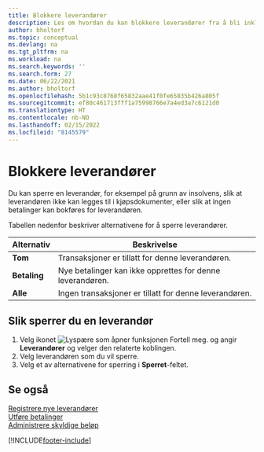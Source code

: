 ```yaml
---
title: Blokkere leverandører
description: Les om hvordan du kan blokkere leverandører fra å bli inkludert i transaksjoner, eller bare hvordan du blokkere nye betalinger til dem.
author: bholtorf
ms.topic: conceptual
ms.devlang: na
ms.tgt_pltfrm: na
ms.workload: na
ms.search.keywords: ''
ms.search.form: 27
ms.date: 06/22/2021
ms.author: bholtorf
ms.openlocfilehash: 5b1c93c8768f65832aae41f0fe65835b426a805f
ms.sourcegitcommit: ef80c461713fff1a75998766e7a4ed3a7c6121d0
ms.translationtype: HT
ms.contentlocale: nb-NO
ms.lasthandoff: 02/15/2022
ms.locfileid: "8145579"
---
```

# <a name="block-vendors"></a>Blokkere leverandører
Du kan sperre en leverandør, for eksempel på grunn av insolvens, slik at leverandøren ikke kan legges til i kjøpsdokumenter, eller slik at ingen betalinger kan bokføres for leverandøren.

Tabellen nedenfor beskriver alternativene for å sperre leverandører.  

|Alternativ|Beskrivelse|  
|--------------------|------------|  
|**Tom**|Transaksjoner er tillatt for denne leverandøren.|
|**Betaling**|Nye betalinger kan ikke opprettes for denne leverandøren.|  
|**Alle**|Ingen transaksjoner er tillatt for denne leverandøren.|  

## <a name="to-block-a-vendor"></a>Slik sperrer du en leverandør  
1. Velg ikonet ![Lyspære som åpner funksjonen Fortell meg.](media/ui-search/search_small.png "Fortell hva du vil gjøre") og angir **Leverandører** og velger den relaterte koblingen.
2. Velg leverandøren som du vil sperre.
3. Velg et av alternativene for sperring i **Sperret**-feltet.

## <a name="see-also"></a>Se også  
[Registrere nye leverandører](purchasing-how-register-new-vendors.md)  
[Utføre betalinger](payables-make-payments.md)  
[Administrere skyldige beløp](payables-manage-payables.md)


[!INCLUDE[footer-include](includes/footer-banner.md)]